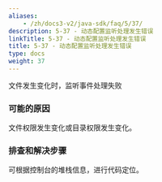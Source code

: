 ```yaml
---
aliases:
    - /zh/docs3-v2/java-sdk/faq/5/37/
description: 5-37 - 动态配置监听处理发生错误
linkTitle: 5-37 - 动态配置监听处理发生错误
title: 5-37 - 动态配置监听处理发生错误
type: docs
weight: 37
---
```


文件发生变化时，监听事件处理失败

### 可能的原因

文件权限发生变化或目录权限发生变化。

### 排查和解决步骤

可根据控制台的堆栈信息，进行代码定位。